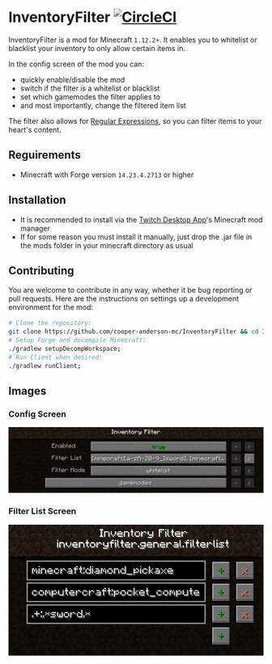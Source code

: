 # InventoryFilter [![CircleCI](https://circleci.com/gh/cooper-anderson-mc/InventoryFilter.svg?style=svg)](https://circleci.com/gh/cooper-anderson-mc/InventoryFilter)
InventoryFilter is a mod for Minecraft `1.12.2+`. It enables you to whitelist or blacklist your inventory to only allow certain items in.

In the config screen of the mod you can:
 * quickly enable/disable the mod
 * switch if the filter is a whitelist or blacklist
 * set which gamemodes the filter applies to
 * and most importantly, change the filtered item list

The filter also allows for [Regular Expressions](https://en.wikipedia.org/wiki/Regular_expression), so you can filter items to your heart's content.

## Reguirements
 * Minecraft with Forge version `14.23.4.2713` or higher

## Installation
 * It is recommended to install via the [Twitch Desktop App](https://app.twitch.tv/download)'s Minecraft mod manager
 * If for some reason you must install it manually, just drop the .jar file in the mods folder in your minecraft directory as usual

## Contributing
You are welcome to contribute in any way, whether it be bug reporting or pull requests. Here are the instructions on settings up a development environment for the mod:

```bash
# Clone the repository:
git clone https://github.com/cooper-anderson-mc/InventoryFilter && cd InventoryFilter;
# Setup Forge and decompile Minecraft:
./gradlew setupDecompWorkspace;
# Run Client when desired:
./gradlew runClient;
```

## Images
### Config Screen
![Config Screen](docs/config_screen.png?raw=true "test")

### Filter List Screen
![Filter List Screen](docs/filter_list.png?raw=true "test")

